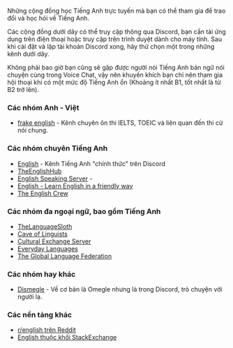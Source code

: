 Những cộng đồng học Tiếng Anh trực tuyến mà bạn có thể tham gia để trao đổi và học hỏi về Tiếng Anh.

Các cộng đồng dưới dây có thể truy cập thông qua Discord, bạn cần tải ứng dụng trên điện thoại hoặc truy cập trên trình duyệt dành cho máy tính. Sau khi cài đặt và lập tài khoản Discord xong, hãy thử chọn một trong những kênh dưới dây.

Không phải bao giờ bạn cũng sẽ gặp được người nói Tiếng Anh bản ngữ nói chuyện cùng trong Voice Chat, vậy nên khuyến khích bạn chỉ nên tham gia hội thoại khi có một mức độ Tiếng Anh ổn (Khoảng ít nhất B1, tốt nhất là từ B2 trở lên).

### Các nhóm Anh - Việt
- [frake english](https://discord.com/servers/frake-english-1092560085135400980) - Kênh chuyên ôn thi IELTS, TOEIC và liên quan đến thi cử nói chung.


### Các nhóm chuyên Tiếng Anh 

- [English](https://discord.com/english) - Kênh Tiếng Anh "chính thức" trên Discord
- [TheEnglishHub](https://discord.com/invite/enghub)
- [English Speaking Server](https://discord.com/invite/english-speaking-practice-998792086197383168) - 
- [English - Learn English in a friendly way](https://discord.gg/cJswuSbzZ6)
- [The English Crew](https://discord.gg/MRcCNrK)

### Các nhóm đa ngoại ngữ, bao gồm Tiếng Anh

- [TheLanguageSloth](https://discord.com/invite/languages)
- [Cave of Linguists](https://discord.gg/J2Mg8hZ)
- [Cultural Exchange Server](https://discord.gg/x9B5gNF)
- [Everyday Languages](https://discord.gg/R7MT8J9UEG)
- [The Global Language Federation](https://discord.gg/A9yUrtm) 

### Các nhóm hay khác

- [Dismegle](https://discord.com/invite/x5sKVup) - Về cơ bản là Omegle nhưng là trong Discord, trò chuyện với người lạ.

### Các nền tảng khác
- [r/english trên Reddit](https://reddit.com/r/ENGLISH/)
- [English thuộc khối StackExchange](https://english.stackexchange.com/)